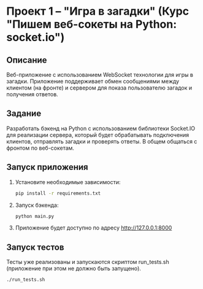 # Проект 1 – "Игра в загадки" (Курс "Пишем веб-сокеты на Python: socket.io")

## Описание

Веб-приложение с использованием WebSocket технологии для игры в загадки. 
Приложение поддерживает обмен сообщениями между клиентом (на фронте) и сервером для показа 
пользователю загадок и получения ответов.

## Задание

Разработать бэкенд на Python с использованием библиотеки Socket.IO для реализации сервера, 
который будет обрабатывать подключения клиентов, отправлять загадки и проверять ответы. 
В общем общаться с фронтом по веб-сокетам.

## Запуск приложения

1. Установите необходимые зависимости:

   ```bash
   pip install -r requirements.txt

2. Запуск бэкенда:

    ```bash
    python main.py

3. Приложение будет доступно по адресу http://127.0.0.1:8000

## Запуск тестов

Тесты уже реализованы и запускаются скриптом run_tests.sh (приложение при этом не должно быть запущено).

   ```bash
   ./run_tests.sh
